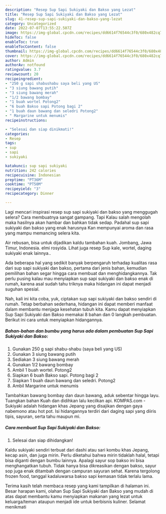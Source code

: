 ```yaml
---
description: "Resep Sup Sapi Sukiyaki dan Bakso yang Lezat"
title: "Resep Sup Sapi Sukiyaki dan Bakso yang Lezat"
slug: 41-resep-sup-sapi-sukiyaki-dan-bakso-yang-lezat
category: Uncategorized
date: 2022-07-07T13:55:22.507Z
image: https://img-global.cpcdn.com/recipes/dd6614f76544c3f0/680x482cq70/sup-sapi-sukiyaki-dan-bakso-foto-resep-utama.jpg
hideToc: false
enableToc: true
enableTocContent: false
thumbnail: https://img-global.cpcdn.com/recipes/dd6614f76544c3f0/680x482cq70/sup-sapi-sukiyaki-dan-bakso-foto-resep-utama.jpg
cover: https://img-global.cpcdn.com/recipes/dd6614f76544c3f0/680x482cq70/sup-sapi-sukiyaki-dan-bakso-foto-resep-utama.jpg
author: Admin
authorAv: notfound
ratingvalue: 3.7
reviewcount: 20
recipeingredient:
- "250 g sapi shabushabu saya beli yang US"
- "3 siung bawang putih"
- "3 siung bawang merah"
- "1/2 bawang bombay"
- "1 buah wortel Potong2"
- "6 buah Bakso sapi Potong bagi 2"
- "1 buah daun bawang dan seledri Potong2"
- " Margarine untuk menumis"
recipeinstructions:

- "Selesai dan siap dinikmati!"
categories:
- Resep
tags:
- sup
- sapi
- sukiyaki

katakunci: sup sapi sukiyaki 
nutrition: 242 calories
recipecuisine: Indonesian
preptime: "PT36M"
cooktime: "PT50M"
recipeyield: "3"
recipecategory: Dinner

---
```



Lagi mencari inspirasi resep sup sapi sukiyaki dan bakso yang menggugah selera? Cara membuatnya sangat gampang. Tapi Kalau salah mengolah maka hasilnya akan hambar dan bahkan tidak sedap. Padahal sup sapi sukiyaki dan bakso yang enak harusnya Kan mempunyai aroma dan rasa yang mampu memancing selera kita.


Air rebusan, bisa untuk dijadikan kaldu tambahan kuah. Jombang, Jawa Timur, Indonesia. elmi rosyida. Lihat juga resep Sup kale, wortel, daging sukiyaki enak lainnya..

Ada beberapa hal yang sedikit banyak berpengaruh terhadap kualitas rasa dari sup sapi sukiyaki dan bakso, pertama dari jenis bahan, kemudian pemilihan bahan segar hingga cara membuat dan menghidangkannya. Tak perlu pusing kalau mau menyiapkan sup sapi sukiyaki dan bakso enak di rumah, karena asal sudah tahu triknya maka hidangan ini dapat menjadi suguhan spesial.


Nah, kali ini kita coba, yuk, ciptakan sup sapi sukiyaki dan bakso sendiri di rumah. Tetap berbahan sederhana, hidangan ini dapat memberi manfaat dalam membantu menjaga kesehatan tubuh kita. Kamu dapat menyiapkan Sup Sapi Sukiyaki dan Bakso memakai 8 bahan dan 0 langkah pembuatan. Berikut ini cara untuk menyiapkan hidangannya.

<!--inarticleads1-->

##### Bahan-bahan dan bumbu yang harus ada dalam pembuatan Sup Sapi Sukiyaki dan Bakso:

1. Gunakan 250 g sapi shabu-shabu (saya beli yang US)
1. Gunakan 3 siung bawang putih
1. Sediakan 3 siung bawang merah
1. Gunakan 1/2 bawang bombay
1. Ambil 1 buah wortel. Potong2
1. Siapkan 6 buah Bakso sapi. Potong bagi 2
1. Siapkan 1 buah daun bawang dan seledri. Potong2
1. Ambil  Margarine untuk menumis


Tambahkan bawang bombay dan daun bawang, aduk sebentar hingga layu. Tuangkan bahan Kuah dan didihkan lalu kecilkan api. KOMPAS.com - Sukiyaki adalah hidangan khas Jepang yang disajikan dengan gaya nabemono atau hot pot. Isi hidangannya terdiri dari daging sapi yang diiris tipis, sayuran, serta tahu maupun mi. 

<!--inarticleads2-->

##### Cara membuat Sup Sapi Sukiyaki dan Bakso:


1. Selesai dan siap dihidangkan!

Kaldu sukiyaki sendiri terbuat dari dashi atau sari kombu khas Jepang, kecap asin, dan juga mirin. Perlu diketahui bahwa mirin tidaklah halal, tetapi bisa diganti dengan bumbu lainnya. Apalagi sayur sop bakso ini bisa menghangatkan tubuh. Tidak hanya bisa dikreasikan dengan bakso, sayur sop juga enak ditambah dengan campuran sayuran sehat. Karena tergolong frozen food, tanggal kadaluwarsa bakso sapi kemasan tidak terlalu lama. 

Terima kasih telah membaca resep yang kami tampilkan di halaman ini. Besar harapan kami, olahan Sup Sapi Sukiyaki dan Bakso yang mudah di atas dapat membantu kamu menyiapkan makanan yang lezat untuk keluarga/teman ataupun menjadi ide untuk berbisnis kuliner. Selamat menikmati
